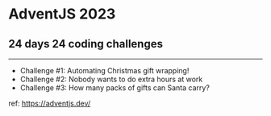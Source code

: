 # AdventJS 2023
## 24 days 24 coding challenges

---


- Challenge #1: Automating Christmas gift wrapping!
- Challenge #2: Nobody wants to do extra hours at work
- Challenge #3: How many packs of gifts can Santa carry?



ref: https://adventjs.dev/